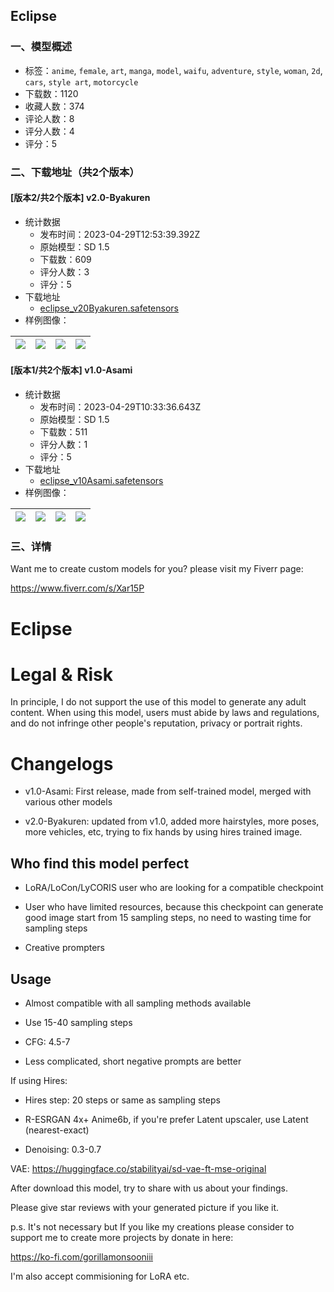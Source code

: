 ## Eclipse
### 一、模型概述

- 标签：`anime`, `female`, `art`, `manga`, `model`, `waifu`, `adventure`, `style`, `woman`, `2d`, `cars`, `style art`, `motorcycle`
- 下载数：1120
- 收藏人数：374
- 评论人数：8
- 评分人数：4
- 评分：5

### 二、下载地址（共2个版本）

#### [版本2/共2个版本] v2.0-Byakuren

- 统计数据
  - 发布时间：2023-04-29T12:53:39.392Z
  - 原始模型：SD 1.5
  - 下载数：609
  - 评分人数：3
  - 评分：5
- 下载地址
  - [eclipse_v20Byakuren.safetensors](https://civitai.com/api/download/models/58022)
- 样例图像：

| <img src="https://image.civitai.com/xG1nkqKTMzGDvpLrqFT7WA/3864dbc4-d1da-4ee6-8ff8-6965e55977ff/width=450/688350.jpeg" /> | <img src="https://image.civitai.com/xG1nkqKTMzGDvpLrqFT7WA/f32433fe-9692-4adf-a25b-c2b94ec2a300/width=450/632376.jpeg" /> | <img src="https://image.civitai.com/xG1nkqKTMzGDvpLrqFT7WA/32b238cf-559b-48c3-9c64-1687363d3600/width=450/632572.jpeg" /> | <img src="https://image.civitai.com/xG1nkqKTMzGDvpLrqFT7WA/1bbea594-8e22-4c6e-3b54-8e74420b4800/width=450/632762.jpeg" /> |
| ---- | ---- | ---- | ---- |

#### [版本1/共2个版本] v1.0-Asami

- 统计数据
  - 发布时间：2023-04-29T10:33:36.643Z
  - 原始模型：SD 1.5
  - 下载数：511
  - 评分人数：1
  - 评分：5
- 下载地址
  - [eclipse_v10Asami.safetensors](https://civitai.com/api/download/models/49045)
- 样例图像：

| <img src="https://image.civitai.com/xG1nkqKTMzGDvpLrqFT7WA/06a70b02-1db8-4349-b305-f17551e2ed00/width=450/529639.jpeg" /> | <img src="https://image.civitai.com/xG1nkqKTMzGDvpLrqFT7WA/f84239a8-29e2-4126-43a3-4cb559e4eb00/width=450/528760.jpeg" /> | <img src="https://image.civitai.com/xG1nkqKTMzGDvpLrqFT7WA/2fb5a230-6179-41e6-43bd-41068463d600/width=450/607158.jpeg" /> | <img src="https://image.civitai.com/xG1nkqKTMzGDvpLrqFT7WA/25998ddc-6e28-4da4-fc6f-bd780a0c7700/width=450/529788.jpeg" /> |
| ---- | ---- | ---- | ---- |


### 三、详情
<p>Want me to create custom models for you? please visit my Fiverr page:</p><p><a target="_blank" rel="ugc" href="https://www.fiverr.com/s/Xar15P">https://www.fiverr.com/s/Xar15P</a></p><p></p><h1 id="heading-21"><strong>Eclipse</strong><br /></h1><h1 id="heading-22">Legal &amp; Risk</h1><p>In principle, I do not support the use of this model to generate any adult content. When using this model, users must abide by laws and regulations, and do not infringe other people's reputation, privacy or portrait rights.</p><h1 id="heading-23">Changelogs</h1><ul><li><p>v1.0-Asami: First release, made from self-trained model, merged with various other models</p></li><li><p>v2.0-Byakuren: updated from v1.0, added more hairstyles, more poses, more vehicles, etc, trying to fix hands by using hires trained image.</p></li></ul><h2 id="heading-24">Who find this model perfect</h2><ul><li><p>LoRA/LoCon/LyCORIS user who are looking for a compatible checkpoint</p></li><li><p>User who have limited resources, because this checkpoint can generate good image start from 15 sampling steps, no need to wasting time for sampling steps</p></li><li><p>Creative prompters</p><p></p></li></ul><h2 id="heading-25">Usage</h2><ul><li><p>Almost compatible with all sampling methods available</p></li><li><p>Use 15-40 sampling steps</p></li><li><p>CFG: 4.5-7</p></li><li><p>Less complicated, short negative prompts are better</p></li></ul><p>If using Hires:</p><ul><li><p>Hires step: 20 steps or same as sampling steps</p></li><li><p>R-ESRGAN 4x+ Anime6b, if you're prefer Latent upscaler, use Latent (nearest-exact)</p></li><li><p>Denoising: 0.3-0.7</p></li></ul><p>VAE: <a target="_blank" rel="ugc" href="https://huggingface.co/stabilityai/sd-vae-ft-mse-original">https://huggingface.co/stabilityai/sd-vae-ft-mse-original</a></p><p>After download this model, try to share with us about your findings.</p><p>Please give star reviews with your generated picture if you like it.</p><p>p.s. It's not necessary but If you like my creations please consider to support me to create more projects by donate in here:</p><p><a target="_blank" rel="ugc" href="https://ko-fi.com/gorillamonsooniii">https://ko-fi.com/gorillamonsooniii</a></p><p>I'm also accept commisioning for LoRA etc.</p>
